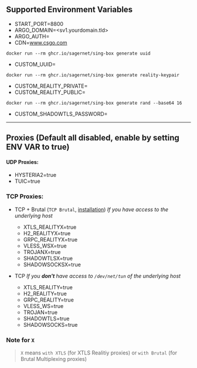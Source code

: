 ## Supported Environment Variables

- START_PORT=8800
- ARGO_DOMAIN=<sv1.yourdomain.tld>
- ARGO_AUTH=<your-argo-tunnel-auth-token>
- CDN=www.csgo.com

```
docker run --rm ghcr.io/sagernet/sing-box generate uuid
```

- CUSTOM_UUID=

```
docker run --rm ghcr.io/sagernet/sing-box generate reality-keypair
```

- CUSTOM_REALITY_PRIVATE=
- CUSTOM_REALITY_PUBLIC=

```
docker run --rm ghcr.io/sagernet/sing-box generate rand --base64 16
```

- CUSTOM_SHADOWTLS_PASSWORD=

---

## Proxies (Default all disabled, enable by setting ENV VAR to true)

#### UDP Proxies:
  - HYSTERIA2=true
  - TUIC=true

### TCP Proxies:
- TCP + Brutal (`TCP Brutal`, [installation](https://github.com/minlaxz/nekohasekai?tab=readme-ov-file#tcp-brutal-multiplexing-for-tcp-proxies)) _If you have access to the underlying host_

  - XTLS_REALITYX=true
  - H2_REALITYX=true
  - GRPC_REALITYX=true
  - VLESS_WSX=true
  - TROJANX=true
  - SHADOWTLSX=true
  - SHADOWSOCKSX=true

- TCP _If you **don't** have access to `/dev/net/tun` of the underlying host_
  - XTLS_REALITY=true
  - H2_REALITY=true
  - GRPC_REALITY=true
  - VLESS_WS=true
  - TROJAN=true
  - SHADOWTLS=true
  - SHADOWSOCKS=true

### Note for `X`
> `X` means `with XTLS` (for XTLS Realitiy proxies) or `with Brutal` (for Brutal Multiplexing proxies)
